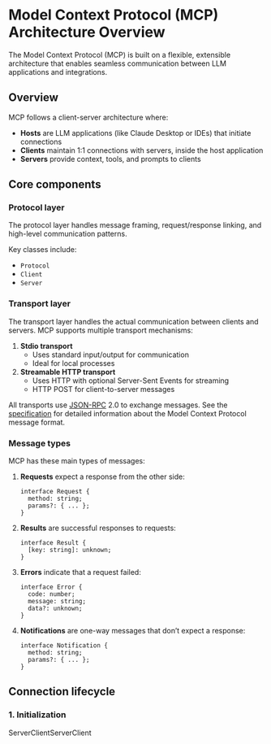 # Model Context Protocol (MCP) Architecture Overview

The Model Context Protocol (MCP) is built on a flexible, extensible architecture that enables seamless communication between LLM applications and integrations.

## Overview

MCP follows a client-server architecture where:

*   **Hosts** are LLM applications (like Claude Desktop or IDEs) that initiate connections
*   **Clients** maintain 1:1 connections with servers, inside the host application
*   **Servers** provide context, tools, and prompts to clients

## Core components

### Protocol layer

The protocol layer handles message framing, request/response linking, and high-level communication patterns.

Key classes include:

*   `Protocol`
*   `Client`
*   `Server`

### Transport layer

The transport layer handles the actual communication between clients and servers. MCP supports multiple transport mechanisms:

1.  **Stdio transport**
    *   Uses standard input/output for communication
    *   Ideal for local processes
2.  **Streamable HTTP transport**
    *   Uses HTTP with optional Server-Sent Events for streaming
    *   HTTP POST for client-to-server messages

All transports use [JSON-RPC](https://www.jsonrpc.org/specification) 2.0 to exchange messages. See the [specification](https://modelcontextprotocol.io/specification/2025-03-26/architecture) for detailed information about the Model Context Protocol message format.

### Message types

MCP has these main types of messages:

1.  **Requests** expect a response from the other side:

        interface Request {
          method: string;
          params?: { ... };
        }

2.  **Results** are successful responses to requests:

        interface Result {
          [key: string]: unknown;
        }

3.  **Errors** indicate that a request failed:

        interface Error {
          code: number;
          message: string;
          data?: unknown;
        }

4.  **Notifications** are one-way messages that don’t expect a response:

        interface Notification {
          method: string;
          params?: { ... };
        }

## Connection lifecycle

### 1. Initialization

ServerClientServerClient

